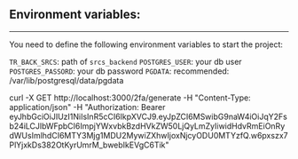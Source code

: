 ## Environment variables:
-----------------------------------------------
You need to define the following environment variables to start the project:

`TR_BACK_SRCS`: path of `srcs_backend`
`POSTGRES_USER`: your db user
`POSTGRES_PASSORD`: your db password
`PGDATA`: recommended: /var/lib/postgresql/data/pgdata


curl -X GET http://localhost:3000/2fa/generate -H "Content-Type: application/json" -H "Authorization: Bearer eyJhbGciOiJIUzI1NiIsInR5cCI6IkpXVCJ9.eyJpZCI6MSwibG9naW4iOiJqY2Fsb24iLCJlbWFpbCI6ImpjYWxvbkBzdHVkZW50LjQyLmZyIiwidHdvRmEiOnRydWUsImlhdCI6MTY3Mjg1MDU2MywiZXhwIjoxNjcyODU0MTYzfQ.w6pxszx7PlYjxkDs382OtKyrUmrM_bwebIkEVgC6Tik"